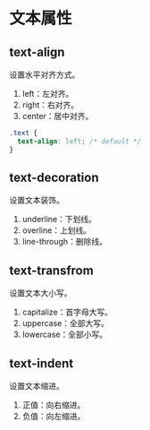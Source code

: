 # 文本属性

## text-align

设置水平对齐方式。

1. left：左对齐。
2. right：右对齐。
3. center：居中对齐。

```css
.text {
  text-align: left; /* default */
}
```

## text-decoration

设置文本装饰。

1. underline：下划线。
2. overline：上划线。
3. line-through：删除线。

## text-transfrom

设置文本大小写。

1. capitalize：首字母大写。
2. uppercase：全部大写。
3. lowercase：全部小写。

## text-indent

设置文本缩进。

1. 正值：向右缩进。
2. 负值：向左缩进。
